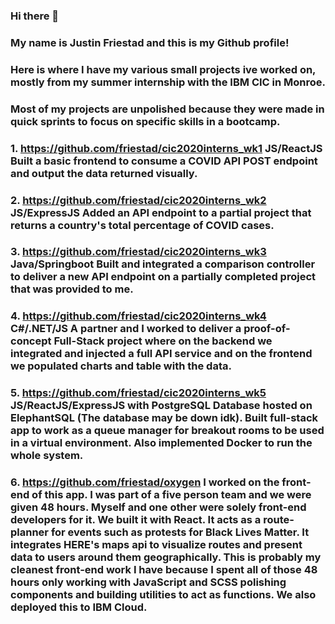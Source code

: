 ### Hi there 👋
### My name is Justin Friestad and this is my Github profile!
### Here is where I have my various small projects ive worked on, mostly from my summer internship with the IBM CIC in Monroe.
### Most of my projects are unpolished because they were made in quick sprints to focus on specific skills in a bootcamp.
###
### 1. https://github.com/friestad/cic2020interns_wk1 JS/ReactJS Built a basic frontend to consume a COVID API POST endpoint and output the data returned visually.
### 2. https://github.com/friestad/cic2020interns_wk2 JS/ExpressJS Added an API endpoint to a partial project that returns a country's total percentage of COVID cases.
### 3. https://github.com/friestad/cic2020interns_wk3 Java/Springboot Built and integrated a comparison controller to deliver a new API endpoint on a partially completed project that was provided to me.
### 4. https://github.com/friestad/cic2020interns_wk4 C#/.NET/JS A partner and I worked to deliver a proof-of-concept Full-Stack project where on the backend we integrated and injected a full API service and on the frontend we populated charts and table with the data.
### 5. https://github.com/friestad/cic2020interns_wk5 JS/ReactJS/ExpressJS with PostgreSQL Database hosted on ElephantSQL (The database may be down idk). Built full-stack app to work as a queue manager for breakout rooms to be used in a virtual environment. Also implemented Docker to run the whole system.
### 6. https://github.com/friestad/oxygen I worked on the front-end of this app. I was part of a five person team and we were given 48 hours. Myself and one other were solely front-end developers for it. We built it with React. It acts as a route-planner for events such as protests for Black Lives Matter. It integrates HERE's maps api to visualize routes and present data to users around them geographically. This is probably my cleanest front-end work I have because I spent all of those 48 hours only working with JavaScript and SCSS polishing components and building utilities to act as functions. We also deployed this to IBM Cloud.
<!--
**friestad/friestad** is a ✨ _special_ ✨ repository because its `README.md` (this file) appears on your GitHub profile.

Here are some ideas to get you started:

- 🔭 I’m currently working on ...
- 🌱 I’m currently learning ...
- 👯 I’m looking to collaborate on ...
- 🤔 I’m looking for help with ...
- 💬 Ask me about ...
- 📫 How to reach me: ...
- 😄 Pronouns: ...
- ⚡ Fun fact: ...
-->

